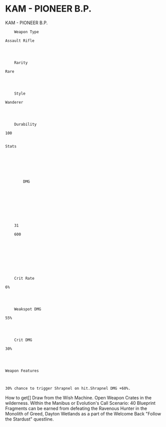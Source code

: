 # KAM - PIONEER B.P.

KAM - PIONEER B.P.


	
		
		
	
	



	
		Weapon Type
	
	Assault Rifle



	
		Rarity
	
	Rare



	
		Style
	
	Wanderer



	
		Durability
	
	100


	Stats

	
	
	
	
		
		
			DMG
		
			 
		
		
	
	
	
	
	
		31
	
		600
	
	
	





	
		Crit Rate
	
	6%



	
		Weakspot DMG
	
	55%



	
		Crit DMG
	
	30%




	Weapon Features


	
	30% chance to trigger Shrapnel on hit.Shrapnel DMG +60%.







How to get[]
Draw from the Wish Machine.
Open Weapon Crates in the wilderness.
Within the Manibus or Evolution's Call  Scenario: 40 Blueprint Fragments can be earned from defeating the Ravenous Hunter in the Monolith of Greed, Dayton Wetlands as a part of the Welcome Back "Follow the Stardust" questline.
